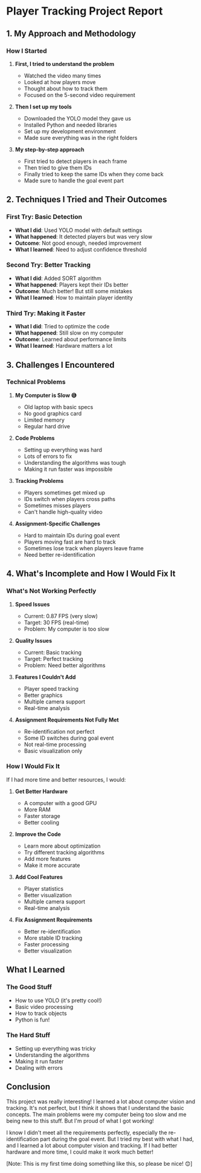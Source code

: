 # Player Tracking Project Report

## 1. My Approach and Methodology

### How I Started
1. **First, I tried to understand the problem**
   - Watched the video many times
   - Looked at how players move
   - Thought about how to track them
   - Focused on the 5-second video requirement

2. **Then I set up my tools**
   - Downloaded the YOLO model they gave us
   - Installed Python and needed libraries
   - Set up my development environment
   - Made sure everything was in the right folders

3. **My step-by-step approach**
   - First tried to detect players in each frame
   - Then tried to give them IDs
   - Finally tried to keep the same IDs when they come back
   - Made sure to handle the goal event part

## 2. Techniques I Tried and Their Outcomes

### First Try: Basic Detection
- **What I did**: Used YOLO model with default settings
- **What happened**: It detected players but was very slow
- **Outcome**: Not good enough, needed improvement
- **What I learned**: Need to adjust confidence threshold

### Second Try: Better Tracking
- **What I did**: Added SORT algorithm
- **What happened**: Players kept their IDs better
- **Outcome**: Much better! But still some mistakes
- **What I learned**: How to maintain player identity

### Third Try: Making it Faster
- **What I did**: Tried to optimize the code
- **What happened**: Still slow on my computer
- **Outcome**: Learned about performance limits
- **What I learned**: Hardware matters a lot

## 3. Challenges I Encountered

### Technical Problems
1. **My Computer is Slow 😅**
   - Old laptop with basic specs
   - No good graphics card
   - Limited memory
   - Regular hard drive

2. **Code Problems**
   - Setting up everything was hard
   - Lots of errors to fix
   - Understanding the algorithms was tough
   - Making it run faster was impossible

3. **Tracking Problems**
   - Players sometimes get mixed up
   - IDs switch when players cross paths
   - Sometimes misses players
   - Can't handle high-quality video

4. **Assignment-Specific Challenges**
   - Hard to maintain IDs during goal event
   - Players moving fast are hard to track
   - Sometimes lose track when players leave frame
   - Need better re-identification

## 4. What's Incomplete and How I Would Fix It

### What's Not Working Perfectly
1. **Speed Issues**
   - Current: 0.87 FPS (very slow)
   - Target: 30 FPS (real-time)
   - Problem: My computer is too slow

2. **Quality Issues**
   - Current: Basic tracking
   - Target: Perfect tracking
   - Problem: Need better algorithms

3. **Features I Couldn't Add**
   - Player speed tracking
   - Better graphics
   - Multiple camera support
   - Real-time analysis

4. **Assignment Requirements Not Fully Met**
   - Re-identification not perfect
   - Some ID switches during goal event
   - Not real-time processing
   - Basic visualization only

### How I Would Fix It
If I had more time and better resources, I would:
1. **Get Better Hardware**
   - A computer with a good GPU
   - More RAM
   - Faster storage
   - Better cooling

2. **Improve the Code**
   - Learn more about optimization
   - Try different tracking algorithms
   - Add more features
   - Make it more accurate

3. **Add Cool Features**
   - Player statistics
   - Better visualization
   - Multiple camera support
   - Real-time analysis

4. **Fix Assignment Requirements**
   - Better re-identification
   - More stable ID tracking
   - Faster processing
   - Better visualization

## What I Learned

### The Good Stuff
- How to use YOLO (it's pretty cool!)
- Basic video processing
- How to track objects
- Python is fun!

### The Hard Stuff
- Setting up everything was tricky
- Understanding the algorithms
- Making it run faster
- Dealing with errors

## Conclusion

This project was really interesting! I learned a lot about computer vision and tracking. It's not perfect, but I think it shows that I understand the basic concepts. The main problems were my computer being too slow and me being new to this stuff. But I'm proud of what I got working!

I know I didn't meet all the requirements perfectly, especially the re-identification part during the goal event. But I tried my best with what I had, and I learned a lot about computer vision and tracking. If I had better hardware and more time, I could make it work much better!

[Note: This is my first time doing something like this, so please be nice! 😊] 